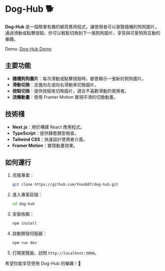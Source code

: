 # Dog-Hub 🐕

**Dog-Hub** 是一個簡單有趣的網頁應用程式，讓使用者可以瀏覽隨機的狗狗圖片。通過滑動或點擊按鈕，你可以輕鬆切換到下一張狗狗圖片，享受與可愛狗狗互動的樂趣。

Demo: [Dog-Hub Demo](https://dog-hub-tau.vercel.app/)

## 主要功能

- **隨機狗狗圖片**：每次滑動或點擊按鈕時，都會顯示一張新的狗狗圖片。
- **滑動切換**：支援向左或向右滑動來切換圖片。
- **按鈕切換**：提供按鈕來切換圖片，適合不喜歡滑動的使用者。
- **流暢動畫**：使用 Framer Motion 實現平滑的切換動畫。

## 技術棧

- **Next.js**：用於構建 React 應用程式。
- **TypeScript**：提供靜態類型檢查。
- **Tailwind CSS**：快速設計使用者介面。
- **Framer Motion**：實現動畫效果。

## 如何運行

1. 克隆專案：
   ```bash
   git clone https://github.com/Ynoob87/dog-hub.git
   ```
2. 進入專案目錄：
   ```bash
   cd dog-hub
   ```
3. 安裝依賴：
   ```bash
   npm install
   ```
4. 啟動開發伺服器：
   ```bash
   npm run dev
   ```
5. 打開瀏覽器，訪問 `http://localhost:3000`。

希望你能享受使用 Dog-Hub 的樂趣！🐾
